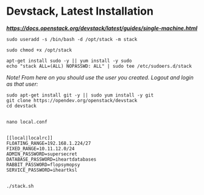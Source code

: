 # Devstack, Latest Installation

***https://docs.openstack.org/devstack/latest/guides/single-machine.html***

```
sudo useradd -s /bin/bash -d /opt/stack -m stack

sudo chmod +x /opt/stack

apt-get install sudo -y || yum install -y sudo
echo "stack ALL=(ALL) NOPASSWD: ALL" | sudo tee /etc/sudoers.d/stack

```


*Note! From here on you should use the user you created. Logout and login as that user:*

```
sudo apt-get install git -y || sudo yum install -y git
git clone https://opendev.org/openstack/devstack
cd devstack


nano local.conf


[[local|localrc]]
FLOATING_RANGE=192.168.1.224/27
FIXED_RANGE=10.11.12.0/24
ADMIN_PASSWORD=supersecret
DATABASE_PASSWORD=iheartdatabases
RABBIT_PASSWORD=flopsymopsy
SERVICE_PASSWORD=iheartksl


./stack.sh

```






